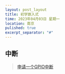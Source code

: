 ```yaml
---
layout: post_layout
title: 初学嵌入式
time: 2023年04月03日 星期一
location: 南京
pulished: true
excerpt_separator: "#"
---
```


## 中断

> [申请一个GPIO中断](#2023-04-03-申请一个GPIO中断.md)
